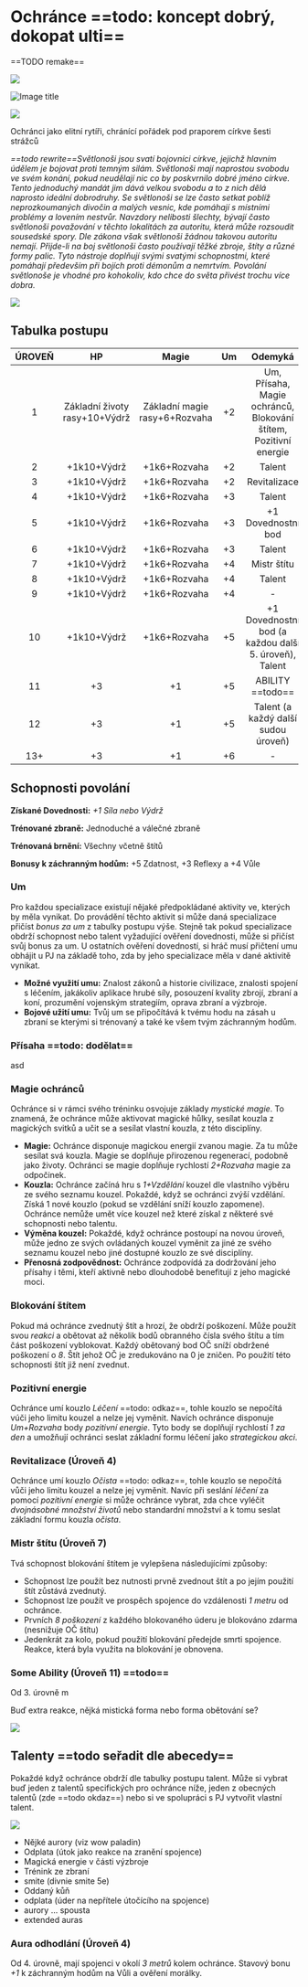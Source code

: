 # Ochránce ==todo: koncept dobrý, dokopat ulti==

 ==TODO remake==

<img src="/assets/sep_line.png"/>

![Image title](/assets/OW/classes/Lightbringer.png)

<img src="/assets/sep_line.png"/>

Ochránci jako elitní rytíři, chránící pořádek pod praporem církve šesti strážců

*==todo rewrite==Světlonoši jsou svatí bojovníci církve, jejichž hlavním údělem je bojovat proti temným silám. Světlonoši mají naprostou svobodu ve svém konání, pokud neudělají nic co by poskvrnilo dobré jméno církve. Tento jednoduchý mandát jim dává velkou svobodu a to z nich dělá naprosto ideální dobrodruhy. Se světlonoši se lze často setkat poblíž neprozkoumaných divočin a malých vesnic, kde pomáhají s místními problémy a lovením nestvůr. Navzdory nelibosti šlechty, bývají často světlonoši považování v těchto lokalitách za autoritu, která může rozsoudit sousedské spory. Dle zákona však světlonoši žádnou takovou autoritu nemají. Přijde-li na boj světlonoši často používají těžké zbroje, štíty a  různé formy palic. Tyto nástroje doplňují svými svatými schopnostmi, které pomáhají především při bojích proti démonům a nemrtvím. Povolání světlonoše je vhodné pro kohokoliv, kdo chce do světa přivést trochu více dobra.*

<img src="/assets/sep_line.png"/>

## Tabulka postupu

| ÚROVEŇ |              HP               |             Magie             |  Um  |                           Odemyká                            |
| :----: | :---------------------------: | :---------------------------: | :--: | :----------------------------------------------------------: |
|   1    | Základní životy rasy+10+Výdrž | Základní magie rasy+6+Rozvaha |  +2  | Um, Přísaha, Magie ochránců, Blokování štítem, Pozitivní energie |
|   2    |          +1k10+Výdrž          |         +1k6+Rozvaha          |  +2  |                            Talent                            |
|   3    |          +1k10+Výdrž          |         +1k6+Rozvaha          |  +2  |                         Revitalizace                         |
|   4    |          +1k10+Výdrž          |         +1k6+Rozvaha          |  +3  |                            Talent                            |
|   5    |          +1k10+Výdrž          |         +1k6+Rozvaha          |  +3  |                      +1 Dovednostní bod                      |
|   6    |          +1k10+Výdrž          |         +1k6+Rozvaha          |  +3  |                            Talent                            |
|   7    |          +1k10+Výdrž          |         +1k6+Rozvaha          |  +4  |                         Mistr štítu                          |
|   8    |          +1k10+Výdrž          |         +1k6+Rozvaha          |  +4  |                            Talent                            |
|   9    |          +1k10+Výdrž          |         +1k6+Rozvaha          |  +4  |                              -                               |
|   10   |          +1k10+Výdrž          |         +1k6+Rozvaha          |  +5  |    +1 Dovednostní bod (a každou další 5. úroveň), Talent     |
|   11   |              +3               |              +1               |  +5  |                       ABILITY ==todo==                       |
|   12   |              +3               |              +1               |  +5  |             Talent (a každý další sudou úroveň)              |
|  13+   |              +3               |              +1               |  +6  |                              -                               |

## Schopnosti povolání

**Získané Dovednosti:** *+1 Síla nebo Výdrž*

**Trénované zbraně:** Jednoduché a válečné zbraně

**Trénovaná brnění:** Všechny včetně štítů

**Bonusy k záchranným hodům:** +5 Zdatnost, +3 Reflexy a +4 Vůle

### Um

Pro každou specializace existují nějaké předpokládané aktivity ve, kterých by měla vynikat. Do provádění těchto aktivit si může daná specializace přičíst *bonus za um* z tabulky postupu výše. Stejně tak pokud specializace obdrží schopnost nebo talent vyžadující ověření dovednosti, může si přičíst svůj bonus za um. U ostatních ověření dovedností, si hráč musí přičtení umu obhájit u PJ na základě toho, zda by jeho specializace měla v dané aktivitě vynikat.

- **Možné využití umu:** Znalost zákonů a historie civilizace, znalosti spojení s léčením, jakákoliv aplikace hrubé síly, posouzení kvality zbrojí, zbraní a koní, prozumění vojenským strategiím, oprava zbraní a výzbroje.
- **Bojové užití umu:** Tvůj um se připočítává k tvému hodu na zásah u zbraní se kterými si trénovaný a také ke všem tvým záchranným hodům.

### Přísaha ==todo: dodělat==

asd

### Magie ochránců

Ochránce si v rámci svého tréninku osvojuje základy *mystické magie*. To znamená, že ochránce může aktivovat magické hůlky, sesílat kouzla z magických svitků a učit se a sesílat vlastní kouzla, z této disciplíny.

- **Magie:** Ochránce disponuje magickou energií zvanou magie. Za tu může sesílat svá kouzla. Magie se doplňuje přirozenou regenerací, podobně jako životy. Ochránci se magie doplňuje rychlostí *2+Rozvaha* magie za odpočinek.
- **Kouzla:** Ochránce začíná hru s *1+Vzdělání* kouzel dle vlastního výběru ze svého seznamu kouzel. Pokaždé, když se ochránci zvýší vzdělání. Získá 1 nové kouzlo (pokud se vzdělání sníží kouzlo zapomene). Ochránce nemůže umět více kouzel než které získal z některé své schopnosti nebo talentu.
- **Výměna kouzel:** Pokaždé, když ochránce postoupí na novou úroveň, může jedno ze svých ovládaných kouzel vyměnit za jiné ze svého seznamu kouzel nebo jiné dostupné kouzlo ze své disciplíny.
- **Přenosná zodpovědnost:** Ochránce zodpovídá za dodržování jeho přísahy i těmi, kteří aktivně nebo dlouhodobě benefitují z jeho magické moci.

### Blokování štítem

Pokud má ochránce zvednutý štít a hrozí, že obdrží poškození. Může použít svou *reakci* a obětovat až několik bodů obranného čísla svého štítu a tím část poškození vyblokovat. Každý obětovaný bod OČ sníží obdržené poškození o *8*. Štít jehož OČ je zredukováno na 0 je zničen. Po použití této schopnosti štít již není zvednut.

### Pozitivní energie

Ochránce umí kouzlo *Léčení* ==todo: odkaz==, tohle kouzlo se nepočítá vúči jeho limitu kouzel a nelze jej vyměnit. Navích ochránce disponuje *Um+Rozvaha* body *pozitivní energie*. Tyto body se doplňují rychlostí *1 za den* a umožňují ochránci seslat základní formu léčení jako *strategickou akci*.

### Revitalizace (Úroveň 4)

Ochránce umí kouzlo *Očista* ==todo: odkaz==, tohle kouzlo se nepočítá vůči jeho limitu kouzel a nelze jej vyměnit. Navíc při seslání *léčení* za pomocí *pozitivní energie* si může ochránce vybrat, zda chce vyléčit *dvojnásobné množství životů* nebo standardní množství a k tomu seslat základní formu kouzla *očista*. 

### Mistr štítu (Úroveň 7)

Tvá schopnost blokování štítem je vylepšena následujícími způsoby:

- Schopnost lze použít bez nutnosti prvně zvednout štít a po jejím použití štít zůstává zvednutý.
- Schopnost lze použít ve prospěch spojence do vzdálenosti *1 metru* od ochránce.
- Prvních *8 poškození* z každého blokovaného úderu je blokováno zdarma (nesnižuje OČ štítu)
- Jedenkrát za kolo, pokud použití blokování předejde smrti spojence. Reakce, která byla využita na blokování je obnovena.

### Some Ability (Úroveň 11) ==todo==

Od 3. úrovně m

Buď extra reakce, nějká mistická forma nebo forma obětování se?

<img src="/assets/sep_line.png"/>

## Talenty ==todo seřadit dle abecedy==

Pokaždé když ochránce obdrží dle tabulky postupu talent. Může si vybrat buď jeden z talentů specifických pro ochránce níže, jeden z obecných talentů (zde ==todo okdaz==) nebo si ve spolupráci s PJ vytvořit vlastní talent.

<img src="/assets/sep_line.png"/>

- Nějké aurory (viz wow paladin)
- Odplata (útok jako reakce na zranění spojence)
- Magická energie v části výzbroje
- Trénink ze zbraní
- smite (divnie smite 5e)
- Oddaný kůň
- odplata (úder na nepřítele útočícího na spojence)
- aurory ... spousta
- extended auras

### Aura odhodlání (Úroveň 4)

Od 4. úrovně, mají spojenci v okolí *3 metrů* kolem ochránce. Stavový bonu *+1* k záchranným hodům na Vůli a ověření morálky.
